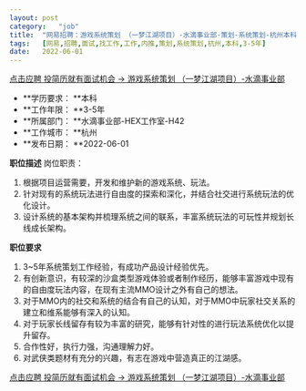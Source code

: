 ```yaml
---
layout:	post
category:	"job"
title:	"网易招聘：游戏系统策划 （一梦江湖项目）-水滴事业部-策划-系统策划-杭州本科3-5年"
tags:	[网易,招聘,面试,找工作,工作,内推,策划,系统策划,杭州,本科,3-5年]
date:	2022-06-01
---
```


[点击应聘 投简历就有面试机会 -> 游戏系统策划 （一梦江湖项目）-水滴事业部](http://mobile.bole.netease.com/bole/boleDetail?id=22609&employeeId=346f03c3cda5f04c&key=all)



- **学历要求： **本科
- **工作年限： **3-5年
- **所属部门： **水滴事业部-HEX工作室-H42
- **工作城市： **杭州
- **发布日期： **2022-06-01



**职位描述**
岗位职责：
   1. 根据项目运营需要，开发和维护新的游戏系统、玩法。
   2. 针对现有的系统玩法进行自由度的探索和深化，并结合社交进行系统玩法的优化设计。
   3. 设计系统的基本架构并梳理系统之间的联系，丰富系统玩法的可玩性并规划长线成长架构。
   




**职位要求**
 1. 3~5年系统策划工作经验，有成功产品设计经验优先。
   2. 有创新意识，有较深的沙盒类型游戏体验或者制作经历，能够丰富游戏中现有的自由度玩法内容，在现有主流MMO设计之外有自己的想法。
   3. 对于MMO内的社交和系统的结合有自己的认知，对于MMO中玩家社交关系的建立和维系能够有深入的认知。
   4. 对于玩家长线留存有较为丰富的研究，能够有针对性的进行玩法系统优化以提升留存。
   5. 合作性好，执行力强，沟通理解力好。
   6. 对武侠类题材有充分的兴趣，有志在游戏中营造真正的江湖感。





[点击应聘 投简历就有面试机会 -> 游戏系统策划 （一梦江湖项目）-水滴事业部](http://mobile.bole.netease.com/bole/boleDetail?id=22609&employeeId=346f03c3cda5f04c&key=all)